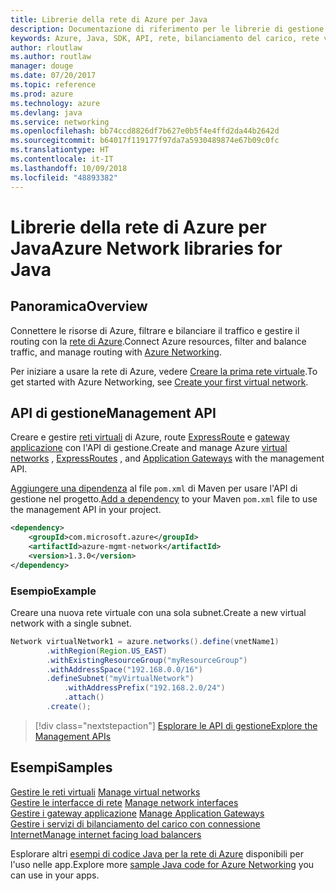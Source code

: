 ```yaml
---
title: Librerie della rete di Azure per Java
description: Documentazione di riferimento per le librerie di gestione della rete di Azure per Java
keywords: Azure, Java, SDK, API, rete, bilanciamento del carico, rete virtuale, subnet
author: rloutlaw
ms.author: routlaw
manager: douge
ms.date: 07/20/2017
ms.topic: reference
ms.prod: azure
ms.technology: azure
ms.devlang: java
ms.service: networking
ms.openlocfilehash: bb74ccd8826df7b627e0b5f4e4ffd2da44b2642d
ms.sourcegitcommit: b64017f119177f97da7a5930489874e67b09c0fc
ms.translationtype: HT
ms.contentlocale: it-IT
ms.lasthandoff: 10/09/2018
ms.locfileid: "48893382"
---
```

# <a name="azure-network-libraries-for-java"></a><span data-ttu-id="ade5f-104">Librerie della rete di Azure per Java</span><span class="sxs-lookup"><span data-stu-id="ade5f-104">Azure Network libraries for Java</span></span>

## <a name="overview"></a><span data-ttu-id="ade5f-105">Panoramica</span><span class="sxs-lookup"><span data-stu-id="ade5f-105">Overview</span></span>

<span data-ttu-id="ade5f-106">Connettere le risorse di Azure, filtrare e bilanciare il traffico e gestire il routing con la [rete di Azure](/azure/networking/networking-overview).</span><span class="sxs-lookup"><span data-stu-id="ade5f-106">Connect Azure resources, filter and balance traffic, and manage routing with [Azure Networking](/azure/networking/networking-overview).</span></span>

<span data-ttu-id="ade5f-107">Per iniziare a usare la rete di Azure, vedere [Creare la prima rete virtuale](/azure/virtual-network/virtual-network-get-started-vnet-subnet).</span><span class="sxs-lookup"><span data-stu-id="ade5f-107">To get started with Azure Networking, see [Create your first virtual network](/azure/virtual-network/virtual-network-get-started-vnet-subnet).</span></span>

## <a name="management-api"></a><span data-ttu-id="ade5f-108">API di gestione</span><span class="sxs-lookup"><span data-stu-id="ade5f-108">Management API</span></span>

<span data-ttu-id="ade5f-109">Creare e gestire [reti virtuali](/azure/virtual-network/virtual-networks-overview) di Azure, route [ExpressRoute](/azure/expressroute/) e [gateway applicazione](/azure/application-gateway/) con l'API di gestione.</span><span class="sxs-lookup"><span data-stu-id="ade5f-109">Create and manage Azure [virtual networks](/azure/virtual-network/virtual-networks-overview) , [ExpressRoutes](/azure/expressroute/) , and [Application Gateways](/azure/application-gateway/) with the management API.</span></span>

<span data-ttu-id="ade5f-110">[Aggiungere una dipendenza](https://maven.apache.org/guides/getting-started/index.html#How_do_I_use_external_dependencies) al file `pom.xml` di Maven per usare l'API di gestione nel progetto.</span><span class="sxs-lookup"><span data-stu-id="ade5f-110">[Add a dependency](https://maven.apache.org/guides/getting-started/index.html#How_do_I_use_external_dependencies) to your Maven `pom.xml` file to use the management API in your project.</span></span>  

```XML
<dependency>
    <groupId>com.microsoft.azure</groupId>
    <artifactId>azure-mgmt-network</artifactId>
    <version>1.3.0</version>
</dependency>
```   

### <a name="example"></a><span data-ttu-id="ade5f-111">Esempio</span><span class="sxs-lookup"><span data-stu-id="ade5f-111">Example</span></span>

<span data-ttu-id="ade5f-112">Creare una nuova rete virtuale con una sola subnet.</span><span class="sxs-lookup"><span data-stu-id="ade5f-112">Create a new virtual network with a single subnet.</span></span>

```java
Network virtualNetwork1 = azure.networks().define(vnetName1)
        .withRegion(Region.US_EAST)
        .withExistingResourceGroup("myResourceGroup")
        .withAddressSpace("192.168.0.0/16")
        .defineSubnet("myVirtualNetwork")
            .withAddressPrefix("192.168.2.0/24")
            .attach()
        .create();
```

> [!div class="nextstepaction"]
> [<span data-ttu-id="ade5f-113">Esplorare le API di gestione</span><span class="sxs-lookup"><span data-stu-id="ade5f-113">Explore the Management APIs</span></span>](/java/api/overview/azure/networking/management)

## <a name="samples"></a><span data-ttu-id="ade5f-114">Esempi</span><span class="sxs-lookup"><span data-stu-id="ade5f-114">Samples</span></span>

<span data-ttu-id="ade5f-115">[Gestire le reti virtuali](https://github.com/Azure-Samples/network-java-manage-virtual-network) </span><span class="sxs-lookup"><span data-stu-id="ade5f-115">[Manage virtual networks](https://github.com/Azure-Samples/network-java-manage-virtual-network) </span></span>  
<span data-ttu-id="ade5f-116">[Gestire le interfacce di rete](https://github.com/Azure-Samples/network-java-manage-network-interface) </span><span class="sxs-lookup"><span data-stu-id="ade5f-116">[Manage network interfaces](https://github.com/Azure-Samples/network-java-manage-network-interface) </span></span>  
<span data-ttu-id="ade5f-117">[Gestire i gateway applicazione](https://github.com/Azure-Samples/application-gateway-java-manage-simple-application-gateways) </span><span class="sxs-lookup"><span data-stu-id="ade5f-117">[Manage Application Gateways](https://github.com/Azure-Samples/application-gateway-java-manage-simple-application-gateways) </span></span>  
[<span data-ttu-id="ade5f-118">Gestire i servizi di bilanciamento del carico con connessione Internet</span><span class="sxs-lookup"><span data-stu-id="ade5f-118">Manage internet facing load balancers</span></span>](https://github.com/Azure-Samples/network-java-manage-internet-facing-load-balancers)   

<span data-ttu-id="ade5f-119">Esplorare altri [esempi di codice Java per la rete di Azure](https://azure.microsoft.com/resources/samples/?platform=java&term=network) disponibili per l'uso nelle app.</span><span class="sxs-lookup"><span data-stu-id="ade5f-119">Explore more [sample Java code for Azure Networking](https://azure.microsoft.com/resources/samples/?platform=java&term=network) you can use in your apps.</span></span>
